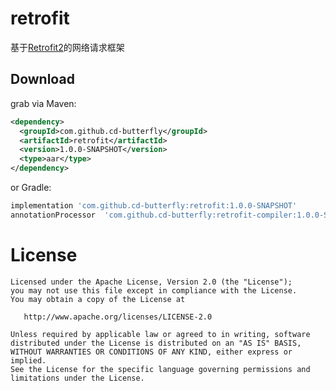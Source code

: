 retrofit 
========

基于[Retrofit2][1]的网络请求框架 

Download
--------

grab via Maven:
```xml
<dependency>
  <groupId>com.github.cd-butterfly</groupId>
  <artifactId>retrofit</artifactId>
  <version>1.0.0-SNAPSHOT</version>
  <type>aar</type>
</dependency>
```
or Gradle:
```groovy
implementation 'com.github.cd-butterfly:retrofit:1.0.0-SNAPSHOT'
annotationProcessor  'com.github.cd-butterfly:retrofit-compiler:1.0.0-SNAPSHOT'
```

License
=======

    Licensed under the Apache License, Version 2.0 (the "License");
    you may not use this file except in compliance with the License.
    You may obtain a copy of the License at

       http://www.apache.org/licenses/LICENSE-2.0

    Unless required by applicable law or agreed to in writing, software
    distributed under the License is distributed on an "AS IS" BASIS,
    WITHOUT WARRANTIES OR CONDITIONS OF ANY KIND, either express or implied.
    See the License for the specific language governing permissions and
    limitations under the License.

[1]: https://square.github.io/retrofit/

